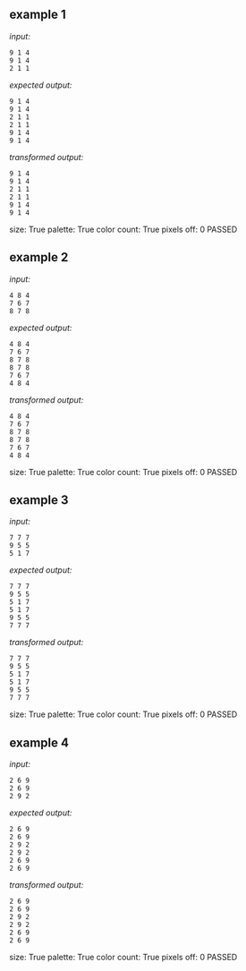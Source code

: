 
## example 1
*input:*
```
9 1 4
9 1 4
2 1 1
```
*expected output:*
```
9 1 4
9 1 4
2 1 1
2 1 1
9 1 4
9 1 4
```
*transformed output:*
```
9 1 4
9 1 4
2 1 1
2 1 1
9 1 4
9 1 4
```
size: True
palette: True
color count: True
pixels off: 0
PASSED

## example 2
*input:*
```
4 8 4
7 6 7
8 7 8
```
*expected output:*
```
4 8 4
7 6 7
8 7 8
8 7 8
7 6 7
4 8 4
```
*transformed output:*
```
4 8 4
7 6 7
8 7 8
8 7 8
7 6 7
4 8 4
```
size: True
palette: True
color count: True
pixels off: 0
PASSED

## example 3
*input:*
```
7 7 7
9 5 5
5 1 7
```
*expected output:*
```
7 7 7
9 5 5
5 1 7
5 1 7
9 5 5
7 7 7
```
*transformed output:*
```
7 7 7
9 5 5
5 1 7
5 1 7
9 5 5
7 7 7
```
size: True
palette: True
color count: True
pixels off: 0
PASSED

## example 4
*input:*
```
2 6 9
2 6 9
2 9 2
```
*expected output:*
```
2 6 9
2 6 9
2 9 2
2 9 2
2 6 9
2 6 9
```
*transformed output:*
```
2 6 9
2 6 9
2 9 2
2 9 2
2 6 9
2 6 9
```
size: True
palette: True
color count: True
pixels off: 0
PASSED
